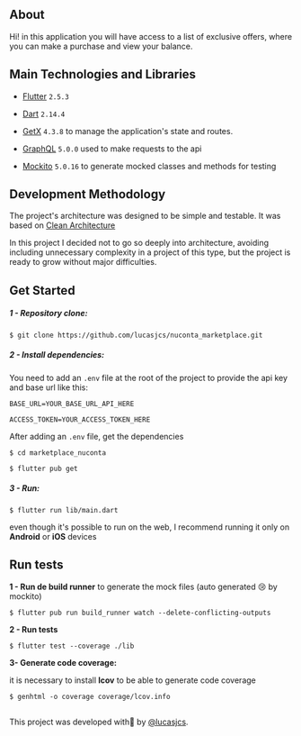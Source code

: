 ## About

Hi! in this application you will have access to a list of exclusive offers, where you can make a purchase and view your balance.

## Main Technologies and Libraries

- [Flutter](https://docs.flutter.dev/get-started/install?utm_source=google) `2.5.3`

- [Dart](https://dart.dev/) `2.14.4`

- [GetX](https://github.com/jonataslaw/getx) `4.3.8` to manage the application's state and routes.

- [GraphQL](https://pub.dev/packages/graphql) `5.0.0` used to make requests to the api

- [Mockito](https://pub.dev/packages/mockito) `5.0.16` to generate mocked classes and methods for testing

## Development Methodology

The project's architecture was designed to be simple and testable. It was based on [Clean Architecture](https://blog.cleancoder.com/uncle-bob/2012/08/13/the-clean-architecture.html)

In this project I decided not to go so deeply into architecture, avoiding including unnecessary complexity in a project of this type, but the project is ready to grow without major difficulties.

## Get Started

##### 1 - Repository clone:

```
$ git clone https://github.com/lucasjcs/nuconta_marketplace.git
```

##### 2 - Install dependencies:

You need to add an `.env` file at the root of the project to provide the api key and base url like this:

```
BASE_URL=YOUR_BASE_URL_API_HERE

ACCESS_TOKEN=YOUR_ACCESS_TOKEN_HERE
```

After adding an `.env` file, get the dependencies

```
$ cd marketplace_nuconta

$ flutter pub get
```

##### 3 - Run:

```
$ flutter run lib/main.dart
```

even though it's possible to run on the web, I recommend running it only on **Android** or **iOS** devices

## Run tests

**1 - Run de build runner**
to generate the mock files (auto generated :cry: by mockito)

```
$ flutter pub run build_runner watch --delete-conflicting-outputs
```

**2 - Run tests**

```
$ flutter test --coverage ./lib
```

**3- Generate code coverage:**

it is necessary to install **lcov** to be able to generate code coverage

```
$ genhtml -o coverage coverage/lcov.info
```

##

This project was developed with:purple_heart: by [@lucasjcs](https://github.com/lucasjcs).
